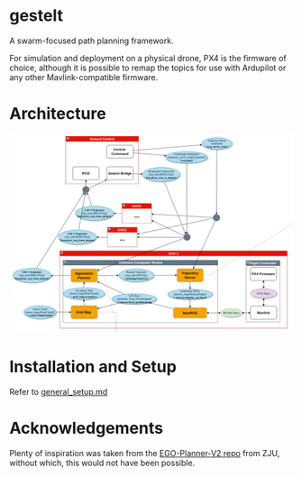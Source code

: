 # gestelt
A swarm-focused path planning framework. 

For simulation and deployment on a physical drone, PX4 is the firmware of choice, although it is possible to remap the topics for use with Ardupilot or any other Mavlink-compatible firmware.

# Architecture
<img src="docs/pictures/gestelt_architecture_24_10.png" alt="Gestelt Architecture" style="width: 1200px;"/>

# Installation and Setup
Refer to [general_setup.md](./docs/general_setup.md)

# Acknowledgements
Plenty of inspiration was taken from the [EGO-Planner-V2 repo](https://github.com/ZJU-FAST-Lab/EGO-Planner-v2) from ZJU, without which, this would not have been possible.
